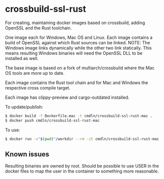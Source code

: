 # crossbuild-ssl-rust
For creating, maintaining docker images based on crossbuild, adding OpenSSL and
the Rust toolchain.

One image each for Windows, Mac OS and Linux. Each image contains a build of
OpenSSL against which Rust sources can be linked. NOTE: The Windows image links
dynamically while the other two link statically. This means resulting Windows
binaries will need the OpenSSL DLL to be installed as well.

The base image is based on a fork of multiarch/crossbuild where the Mac OS
tools are more up to date.

Each image contains the Rust tool chain and for Mac and Windows the
respective cross compile target.

Each image has clippy-preview and cargo-outdated installed.

To update/publish:

```bash
$ docker build -f Dockerfile.mac -t cmdln/crossbuild-ssl-rust-mac .
$ docker push cmdln/crossbuild-ssl-rust-mac
```

To use:

```bash
$ docker run -v"$(pwd)"/workdir --rm -it cmdln/crossbuild-ssl-rust-mac
```

## Known issues

Resulting binaries are owned by root. Should be possible to use USER in the
docker files to map the user in the container to something more reasonable.
